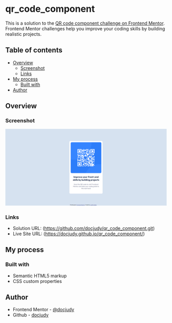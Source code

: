 # qr_code_component

This is a solution to the [QR code component challenge on Frontend Mentor](https://www.frontendmentor.io/challenges/qr-code-component-iux_sIO_H). Frontend Mentor challenges help you improve your coding skills by building realistic projects. 

## Table of contents

- [Overview](#overview)
  - [Screenshot](#screenshot)
  - [Links](#links)
- [My process](#my-process)
  - [Built with](#built-with)
- [Author](#author)

## Overview

### Screenshot

![](./screenshot.png)

### Links

- Solution URL: (https://github.com/docjudy/qr_code_component.git)
- Live Site URL: (https://docjudy.github.io/qr_code_component/)

## My process

### Built with

- Semantic HTML5 markup
- CSS custom properties

## Author

- Frontend Mentor - [@docjudy](https://www.frontendmentor.io/profile/yourusername)
- Github - [docjudy](https://github.com/docjudy)
